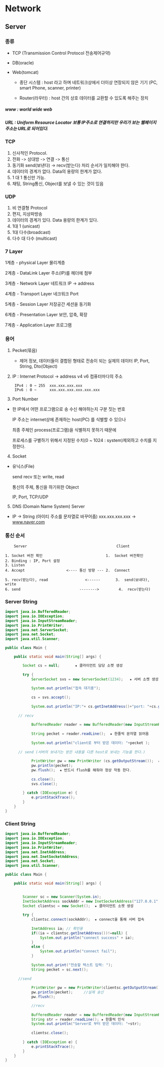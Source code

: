 # Network
## Server
### 종류
- TCP (Transmission Control Protocol  전송제어규약)
- DB(oracle)
- Web(tomcat)

  + 종단 시스템 : host 라고 하며 네트워크상에서 더이상 연장되지 않은 기기 (PC, smart Phone, scanner, printer)
  
  + Router(라우터) : host 간의 상호 데이터를 교환할 수 있도록 해주는 장치
  
##### www : world wide web 

##### URL : Uniform Resource Locator 보통 IP주소로 연결하지만 우리가 보는 웹페이지 주소는 URL로 되어있다.

### TCP
1. 신사적인 Protocol.
2. 전화 -> 상대방 -> 연결 -> 통신
3. 동기화 send(보낸다) -> recv(받는다) 처리 순서가 일치해야 한다.
4. 데이터의 경계가 없다. Data의 용량의 한계가 없다.
5. 1 대 1 통신만 가능.
6. 채팅, String통신, Object를 보낼 수 있는 것이 있음

### UDP
1. 비 연결형 Protocol
2. 편지, 지상파방송
3. 데이터의 경계가 있다. Data 용량의 한계가 있다.
4. 1대 1 (unicast)
5. 1대 다수(broadcast)
6. 다수 대 다수 (multicast)

### 7 Layer
1계층 - physical Layer 물리계층 

2계층 - DataLink Layer 주소(IP)를 헤더에 첨부

3계층 - Network Layer  네트워크  IP -> address

4계층 - Transport Layer 네크워크 Port

5계층 - Session Layer  저장공간 세션을 동기화

6계층 - Presentation Layer 보안, 압축, 확장

7계층 - Application Layer 프로그램

### 용어
1. Pecket(묶음)
   * 제어 정보, 데이터들이 결합된 형태로 전송이 되는 실제의 데이터
	 	IP, Port, String, Dto(Object)
    
2. IP : Internet Protocol -> address v4 v6 컴퓨터마다의 주소 
	 	
	 	IPv4 : 0 ~ 255  xxx.xxx.xxx.xxx 
	 	IPv6 : 0 ~      xxx.xxx.xxx.xxx.xxx.xxx    
3. Port Number
- 한 IP에서 어떤 프로그램으로 송 수신 해야하는지 구분 짓는 번호

	IP 주소는 internet상에 존재하는 host(PC) 를 식별할 수 있으나
    
	최종 주체인 process(프로그램)을 식별하지 못하기 때문에 
    
	프로세스를 구별하기 위해서 지정된 수치(0 ~ 1024 : system)제외하고 수치를 지정한다.
4. Socket
- 유닉스(File)

	send recv 또는  write, read
  
	통신의 주체, 통신을 하기위한 Object
  
	IP, Port, TCP/UDP
  
5. DNS (Domain Name System) Server
- IP -> String  (아이티 주소를 문자열로 바꾸어줌)
		 xxx.xxx.xxx.xxx -> www.naver.com
  
### 통신 순서
```
	Server	                                       Client
		 	
1. Socket 버전 확인	                            1.  Socket 버전확인
2. Binding : IP, Port 설정		
3. Listen  
4. Accept	                <---- 통신 방향 --- 2.  Connect
		 
5. recv(받는다), read                 <------       3.  send(보내다), write
6. send	                          --------> 	    4.  recv(받는다)
```

### Server String
```java
import java.io.BufferedReader;
import java.io.IOException;
import java.io.InputStreamReader;
import java.io.PrintWriter;
import java.net.ServerSocket;
import java.net.Socket;
import java.util.Scanner;

public class Main {

	public static void main(String[] args) {

		Socket cs = null;       ★ 클라이언트 담당 소켓 생성
		
		try {
			ServerSocket svs = new ServerSocket(1234);   ★ 서버 소켓 생성
			
			System.out.println("접속 대기중");
			
			cs = svs.accept();
			
			System.out.println("IP:"+ cs.getInetAddress()+"port: "+cs.getPort());
			
      // recv
      
			BufferedReader reader = new BufferedReader(new InputStreamReader(cs.getInputStream()));  ★ 담당 소켓의 스트림으로부터 데이터 읽어들임
			
			String pecket = reader.readLine();  ★ 한줄씩 문자열 읽어옴
			
			System.out.println("client로 부터 받은 데이터: "+pecket );
			
      // send (서버의 보내기는 받은 내용을 다른 host로 보내는 기능을 한다.)
      
			PrintWriter pw = new PrintWriter (cs.getOutputStream());  ★ cs(클라이언트소켓)의 스트림에서 출력
			pw.println(pecket); 
			pw.flush();  ★ 반드시 flush를 해줘야 정상 작동 한다.
			
			cs.close();
			svs.close();
			
		} catch (IOException e) {
			e.printStackTrace();
		}
	}
}
```
### Client String
```java
import java.io.BufferedReader;
import java.io.IOException;
import java.io.InputStreamReader;
import java.io.PrintWriter;
import java.net.InetAddress;
import java.net.InetSocketAddress;
import java.net.Socket;
import java.util.Scanner;

public class Main {

	public static void main(String[] args) {

	
		Scanner sc = new Scanner(System.in);
		InetSocketAddress sockAddr = new InetSocketAddress("127.0.0.1", 1234); ★ 127.0.0.1 의 부분에 접속할 서버 IP 입력 , 포트넘버 입력
		Socket clientsc = new Socket();  ★ 클라이언트 소켓 생성
		
		try {
			clientsc.connect(sockAddr);  ★ connect을 통해 서버 접속
			
			InetAddress ia; // 확인용
			if((ia = clientsc.getInetAddress())!=null) {
				System.out.println("connect success" + ia);
			}
			else {
				System.out.println("connect fail");
			}
			
			System.out.print("전송할 텍스트 입력: ");   
			String pecket = sc.next();
			
      //send
      
			PrintWriter pw = new PrintWriter(clientsc.getOutputStream());   ★소켓을 통해 위에서 입력 받은 텍스트 출력
			pw.println(pecket);		//실제 송신 
			pw.flush();

			//recv
      
			BufferedReader reader = new BufferedReader(new InputStreamReader(clientsc.getInputStream())); ★소켓을 통해 들어온 문자열 입력
			String str = reader.readLine(); ★ 한줄씩 인식
			System.out.println("Server로 부터 받은 데이터: "+str);
			
			clientsc.close();
			
		} catch (IOException e) {
			e.printStackTrace();
		}
	}
}
```
